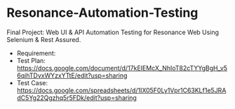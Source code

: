 # Resonance-Automation-Testing
Final Project: Web UI &amp; API Automation Testing for Resonance Web Using Selenium &amp; Rest Assured.

- Requirement: 
- Test Plan: https://docs.google.com/document/d/17kEIEMcX_NhIoT82cTYYgBgH_v56qihTDvxWYzxYTtE/edit?usp=sharing 
- Test Case: https://docs.google.com/spreadsheets/d/1IX05F0Ly1Vpr1C63KLf1e5JRAdC5Yg22Qgzhq5r5FDk/edit?usp=sharing

